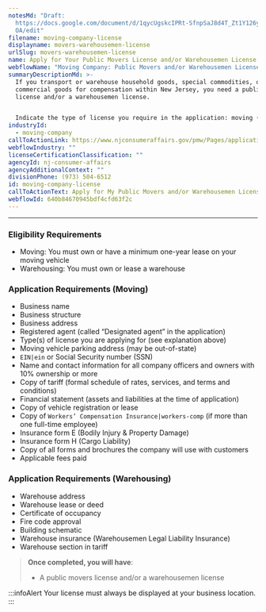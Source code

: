 ```yaml
---
notesMd: "Draft:
  https://docs.google.com/document/d/1qycUgskcIPRt-SfnpSaJ8d4T_Zt1Y126yJ1mQMhcJ\
  OA/edit"
filename: moving-company-license
displayname: movers-warehousemen-license
urlSlug: movers-warehousemen-license
name: Apply for Your Public Movers License and/or Warehousemen License
webflowName: "Moving Company: Public Movers and/or Warehousemen License"
summaryDescriptionMd: >-
  If you transport or warehouse household goods, special commodities, or
  commercial goods for compensation within New Jersey, you need a public movers
  license and/or a warehousemen license.


  Indicate the type of license you require in the application: moving (PM), moving and warehousing (PC), or warehousing only (PW). *Please note that a self-storage or delivery company does not require a state license*.
industryId:
  - moving-company
callToActionLink: https://www.njconsumeraffairs.gov/pmw/Pages/applications.aspx
webflowIndustry: ""
licenseCertificationClassification: ""
agencyId: nj-consumer-affairs
agencyAdditionalContext: ""
divisionPhone: (973) 504-6512
id: moving-company-license
callToActionText: Apply for My Public Movers and/or Warehousemen License
webflowId: 640b84670945bdf4cfd63f2c
---
```

- - -

### Eligibility Requirements

* Moving: You must own or have a minimum one-year lease on your moving vehicle 
* Warehousing: You must own or lease a warehouse

### Application Requirements (Moving)

* Business name
* Business structure
* Business address
* Registered agent (called “Designated agent” in the application)
* Type(s) of license you are applying for (see explanation above)
* Moving vehicle parking address (may be out-of-state)
*  `EIN|ein` or Social Security number (SSN)
* Name and contact information for all company officers and owners with 10% ownership or more
* Copy of tariff (formal schedule of rates, services, and terms and conditions)
* Financial statement (assets and liabilities at the time of application)
* Copy of vehicle registration or lease
* Copy of `Workers’ Compensation Insurance|workers-comp` (if more than one full-time employee)
* Insurance form E (Bodily Injury & Property Damage)
* Insurance form H (Cargo Liability)
* Copy of all forms and brochures the company will use with customers
* Applicable fees paid

### Application Requirements (Warehousing)

* Warehouse address
* Warehouse lease or deed
* Certificate of occupancy
* Fire code approval
* Building schematic
* Warehouse insurance (Warehousemen Legal Liability Insurance)
* Warehouse section in tariff

> **Once completed, you will have**:
>
> * A public movers license and/or a warehousemen license

:::infoAlert 
 Your license must always be displayed at your business location.
:::